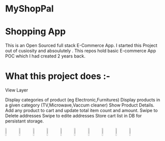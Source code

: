 # MyShopPal

# Shopping App

This is an Open Sourced full stack E-Commerce App. I started this Project out of cusiosity and absoulutely .
This repos hold basic E-commerce App POC which I had created 2 years back. 

# What this project does :-

View Layer

Display categories of product (eg Electronic,Furnitures)
Display products in a given category (TV,Microwave,Vaccum cleaner)
Show Product Details.
Add any product to cart and update total item count and amount.
Swipe to Delete addresses
Swipe to edite addresses
Store cart list in DB for persistant storage.

<img src="https://user-images.githubusercontent.com/69719956/107774260-6f291100-6d47-11eb-8681-575444d36bff.jpg" width="8%"></img> <img src="https://user-images.githubusercontent.com/69719956/107774268-73edc500-6d47-11eb-87b3-bb1612ac42f7.jpg" width="8%"></img> <img src="https://user-images.githubusercontent.com/69719956/107774278-76e8b580-6d47-11eb-9a3c-57e2115426d3.jpg" width="8%"></img> <img src="https://user-images.githubusercontent.com/69719956/107774294-7c460000-6d47-11eb-89ff-bd889e33730c.jpg" width="8%"></img> <img src="https://user-images.githubusercontent.com/69719956/107774301-7ea85a00-6d47-11eb-8656-5951b813c8a5.jpg" width="8%"></img> 
<img src="https://user-images.githubusercontent.com/69719956/107774315-836d0e00-6d47-11eb-9739-ab3877e7aa39.jpg" width="8%"></img> <img src="https://user-images.githubusercontent.com/69719956/107774363-9089fd00-6d47-11eb-84c8-7fd8fd8b8239.jpg" width="8%"></img> <img src="https://user-images.githubusercontent.com/69719956/107774376-9384ed80-6d47-11eb-9db9-3add3fa1f9ff.jpg" width="8%"></img> <img src="https://user-images.githubusercontent.com/69719956/107774389-97187480-6d47-11eb-81f9-25dedefd63c6.jpg" width="8%"></img> <img src="https://user-images.githubusercontent.com/69719956/107774398-9aabfb80-6d47-11eb-958c-67e2c690bf3a.jpg" width="8%"></img> 
